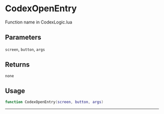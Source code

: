 # CodexOpenEntry
Function name in CodexLogic.lua
## Parameters
`screen`, `button`, `args`
## Returns
`none`
## Usage
```lua
function CodexOpenEntry(screen, button, args)
```
---
